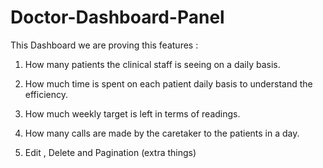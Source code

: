 # Doctor-Dashboard-Panel
This Dashboard we are proving this features : 

1. How many patients the clinical staff is seeing on a daily basis. 

2. How much time is spent on each patient daily basis to understand the efficiency.  

3. How much weekly target is left in terms of readings. 

4. How many calls are made by the caretaker to the patients in a day.

5. Edit , Delete and Pagination (extra things)
